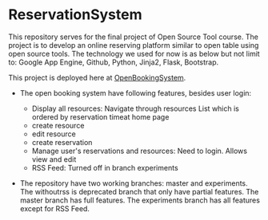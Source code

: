 # ReservationSystem
This repository serves for the final project of Open Source Tool course. The project is to develop an online reserving platform similar to open table using open source tools. The technology we used for now is as below but not limit to: Google App Engine, Github, Python, Jinja2, Flask, Bootstrap. 

This project is deployed here at [OpenBookingSystem](https://open-booking-system.appspot.com/).

* The open booking system have following features, besides user login:

  * Display all resources: Navigate through resources List which is ordered by reservation timeat home page
  * create resource
  * edit resource
  * create reservation
  * Manage user's reservations and resources: Need to login. Allows view and edit
  * RSS Feed: Turned off in branch experiments

* The repository have two working branches: master and experiments. The withoutrss is deprecated branch that only have partial features. The master branch has full features. The experiments branch has all features except for RSS Feed.
